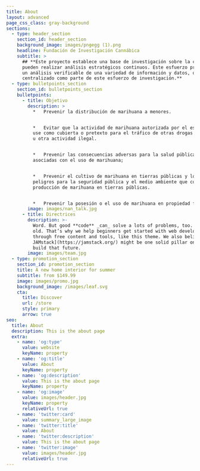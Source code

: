 ```yaml
---
title: About
layout: advanced
page_css_class: gray-background
sections:
  - type: header_section
    section_id: header_section
    background_image: images/pngegg (1).png
    headline: Fundación de Investigación Cannábica
    subtitle: >
      ## **Este proyecto establece una base de investigación sobre la cual se
      pueden realizar análisis estratégicos continuos. Este esfuerzo proporciona
      un análisis verificable de una variedad de información y datos, que se ha
      centralizado como parte de este esfuerzo de investigación.**
  - type: bulletpoints_section
    section_id: bulletpoints_section
    bulletpoints:
      - title: Objetivo
        description: >
          *   Prevenir la distribución de marihuana a menores.


          *   Evitar que la actividad de marihuana autorizada por el estado se
          use como cubierta o pretexto para el tráfico de otras drogas ilegales
          u otra actividad ilegal.


          *   Prevenir las consecuencias adversas para la salud pública
          asociadas con el uso de marihuana;


          *   Prevenir el cultivo de marihuana en tierras públicas y los
          peligros para la seguridad pública y el medio ambiente que conlleva la
          producción de marihuana en tierras públicas.


          *   Prevenir la posesión o el uso de marihuana en propiedad federal.
        image: images/nan_talk.jpg
      - title: Directrices
        description: >-
          Word. But good **code** _can_ solve a lots of problems, too. New _and_
          old. That’s why we help beginners get started with web development
          through free content and tools, like this theme. We also believe [the
          JAMstack](https://jamstack.org/) might be one solid pillar on which we
          build that future.
        image: images/team.jpg
  - type: promotion_section
    section_id: promotion_section
    title: A new home interior for summer
    subtitle: from $149.99
    image: images/promo.jpg
    background_image: /images/leaf.svg
    cta:
      title: Discover
      url: /store
      style: primary
      arrow: true
seo:
  title: About
  description: This is the about page
  extra:
    - name: 'og:type'
      value: website
      keyName: property
    - name: 'og:title'
      value: About
      keyName: property
    - name: 'og:description'
      value: This is the about page
      keyName: property
    - name: 'og:image'
      value: images/header.jpg
      keyName: property
      relativeUrl: true
    - name: 'twitter:card'
      value: summary_large_image
    - name: 'twitter:title'
      value: About
    - name: 'twitter:description'
      value: This is the about page
    - name: 'twitter:image'
      value: images/header.jpg
      relativeUrl: true
---
```

